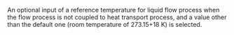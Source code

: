 An optional input of a reference temperature for liquid flow process when the
 flow process is not coupled to heat transport process, and a value other than
 the default one (room temperature of 273.15+18 K) is selected.
